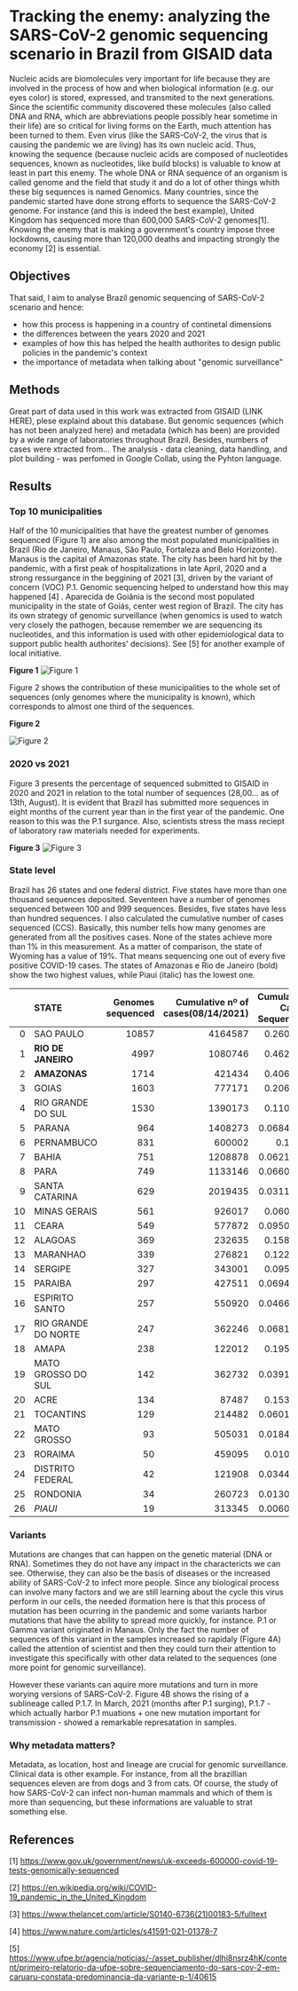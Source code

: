 # Tracking the enemy: analyzing the SARS-CoV-2 genomic sequencing scenario in Brazil from GISAID data

Nucleic acids are biomolecules very important for life because they are involved in the process of how and when biological information (e.g. our eyes color) is stored, expressed, and transmited to the next generations.
Since the scientific community discovered these molecules (also called DNA and RNA, which are abbreviations people possibly hear sometime in their life) are so critical for living forms on the Earth, much attention has been turned to them. Even virus (like the SARS-CoV-2, the virus that is causing the pandemic we are living) has its own nucleic acid. Thus, knowing the sequence (because nucleic acids are composed of nucleotides sequences, known as nucleotides, like build blocks) is valuable to know at least in part this enemy. The whole DNA or RNA sequence of an organism is called genome and the field that study it and do a lot of other things whith these big sequences is named Genomics.
Many countries, since the pandemic started have done strong efforts to sequence the SARS-CoV-2 genome. For instance (and this is indeed the best example), United Kingdom has sequenced more than 600,000 SARS-CoV-2 genomes[1]. Knowing the enemy that is making a government's country impose three lockdowns, causing more than 120,000 deaths and impacting strongly the economy [2] is essential.

## Objectives
That said, I aim to analyse Brazil genomic sequencing of SARS-CoV-2 scenario and hence:
- how this process is happening in a country of continetal dimensions
- the differences between the years 2020 and 2021
- examples of how this has helped the health authorites to design public policies in the pandemic's context
- the importance of metadata when talking about "genomic surveillance"

## Methods
Great part of data used in this work was extracted from GISAID (LINK HERE), plese explaind about this database. But genomic sequences (which has not been analyzed here) and metadata (which has been) are provided by a wide range of laboratories throughout Brazil. Besides, numbers of cases were xtracted from... The analysis - data cleaning, data handling, and plot building - was perfomed in Google Collab, using the Pyhton language.

## Results
### Top 10 municipalities
Half of the 10 municipalities that have the greatest number of genomes sequenced (Figure 1) are also among the most populated municipalities in Brazil (Rio de Janeiro, Manaus, São Paulo, Fortaleza and Belo Horizonte). Manaus is the capital of Amazonas state. The city has been hard hit by the pandemic, with a first peak of hospitalizations in late April, 2020 and a strong ressurgance in the beggining of 2021 [3], driven by the variant of concern (VOC) P.1. Genomic sequencing helped to understand how this may happened [4] . Aparecida de Goiânia is the second most populated municipality in the state of Goiás, center west region of Brazil. The city has its own strategy of genomic surveillance (when genomics is used to watch very closely the pathogen, because remember we are sequencing its nucleotides, and this information is used with other epidemiological data to support public health authorites' decisions). See [5] for another example of local initiative.


**Figure 1**
![Figure 1](municipalities_purple_of.jpg)



Figure 2 shows the contribution of these municipalities to the whole set of sequences (only genomes where the municipality is known), which corresponds to almost one third of the sequences.

**Figure 2**

![Figure 2](municipalitiescontribution.jpg)


### 2020 vs 2021
Figure 3 presents the percentage of sequenced submitted to GISAID in 2020 and 2021 in relation to the total number of sequences (28,00... as of 13th, August). It is evident that Brazil has submitted more sequences in eight months of the current year than in the first year of the pandemic. One reason to this was the P.1 surgance. Also, scientists stress the mass reciept of laboratory raw materials needed for experiments.

**Figure 3**
![Figure 3](20vs21.jpg)


### State level
Brazil has 26 states and one federal district. Five states have more than one thousand sequences deposited. Seventeen have a number of genomes sequenced between 100 and 999 sequences. Besides, five states have less than hundred sequences. I also calculated the cumulative number of cases sequenced (CCS). Basically, this number tells how many genomes are generated from all the positives cases. None of the states achieve more than 1% in this measurement. As a matter of comparison, the state of Wyoming has a value of 19%. That means sequencing one out of every five positive COVID-19 cases. The states of Amazonas e Rio de Janeiro (bold) show the two highest values, while Piaui (italic) has the lowest one.

|    | STATE               |   Genomes sequenced |   Cumulative nº of cases(08/14/2021) |   Cumulative Cases Sequenced |
|---:|:--------------------|--------------------:|-------------------------------------:|-----------------------------:|
|  0 | SAO PAULO           |               10857 |                              4164587 |                    0.260698  |
|  1 | **RIO DE JANEIRO**      |                4997 |                              1080746 |                    0.462366  |
|  2 | **AMAZONAS**            |                1714 |                               421434 |                    0.406707  |
|  3 | GOIAS               |                1603 |                               777171 |                    0.206261  |
|  4 | RIO GRANDE DO SUL   |                1530 |                              1390173 |                    0.110058  |
|  5 | PARANA              |                 964 |                              1408273 |                    0.0684526 |
|  6 | PERNAMBUCO          |                 831 |                               600002 |                    0.1385    |
|  7 | BAHIA               |                 751 |                              1208878 |                    0.0621237 |
|  8 | PARA                |                 749 |                              1133146 |                    0.0660992 |
|  9 | SANTA CATARINA      |                 629 |                              2019435 |                    0.0311473 |
| 10 | MINAS GERAIS        |                 561 |                               926017 |                    0.060582  |
| 11 | CEARA               |                 549 |                               577872 |                    0.0950037 |
| 12 | ALAGOAS             |                 369 |                               232635 |                    0.158618  |
| 13 | MARANHAO            |                 339 |                               276821 |                    0.122462  |
| 14 | SERGIPE             |                 327 |                               343001 |                    0.095335  |
| 15 | PARAIBA             |                 297 |                               427511 |                    0.0694719 |
| 16 | ESPIRITO SANTO      |                 257 |                               550920 |                    0.0466492 |
| 17 | RIO GRANDE DO NORTE |                 247 |                               362246 |                    0.0681857 |
| 18 | AMAPA               |                 238 |                               122012 |                    0.195063  |
| 19 | MATO GROSSO DO SUL  |                 142 |                               362732 |                    0.0391474 |
| 20 | ACRE                |                 134 |                                87487 |                    0.153166  |
| 21 | TOCANTINS           |                 129 |                               214482 |                    0.0601449 |
| 22 | MATO GROSSO         |                  93 |                               505031 |                    0.0184147 |
| 23 | RORAIMA             |                  50 |                               459095 |                    0.010891  |
| 24 | DISTRITO FEDERAL    |                  42 |                               121908 |                    0.0344522 |
| 25 | RONDONIA            |                  34 |                               260723 |                    0.0130407 |
| 26 | *PIAUI*               |                  19 |                               313345 |                    0.0060636 |

### Variants
Mutations are changes that can happen on the genetic material (DNA or RNA). Sometimes they do not have any impact in the charactericts we can see. Otherwise, they can also be the basis of diseases or the increased ability of SARS-CoV-2 to infect more people. Since any biological process can involve many factors and we are still learning about the cycle this virus perform in our cells, the needed iformation here is that this process of mutation has been ocurring in the pandemic and some variants harbor mutations that have the ability to spread more quickly, for instance. P.1 or Gamma variant originated in Manaus. Only the fact the number of sequences of this variant in the samples increased so rapidaly (Figure 4A) called the attention of scientist and then they could turn their attention to investigate this specifically with other data related to the sequences (one more point for genomic surveillance).

However these variants can aquire more mutations and turn in more worying versions of SARS-CoV-2. Figure 4B shows the rising of a sublineage called P.1.7. In March, 2021 (months after P.1 surging), P.1.7 - which actually harbor P.1 muations + one new mutation important for transmission - showed a remarkable represatation in samples.

### Why metadata matters?
Metadata, as location, host and lineage are crucial for genomic surveillance. Clinical data is other example.
For instance, from all the brazillian sequences eleven are from dogs and 3 from cats. Of course, the study of how SARS-CoV-2 can infect non-human mammals and which of them is more than sequencing, but these informations are valuable to strat something else.  

## References

[1] https://www.gov.uk/government/news/uk-exceeds-600000-covid-19-tests-genomically-sequenced

[2] https://en.wikipedia.org/wiki/COVID-19_pandemic_in_the_United_Kingdom

[3] https://www.thelancet.com/article/S0140-6736(21)00183-5/fulltext

[4] https://www.nature.com/articles/s41591-021-01378-7

[5] https://www.ufpe.br/agencia/noticias/-/asset_publisher/dlhi8nsrz4hK/content/primeiro-relatorio-da-ufpe-sobre-sequenciamento-do-sars-cov-2-em-caruaru-constata-predominancia-da-variante-p-1/40615

